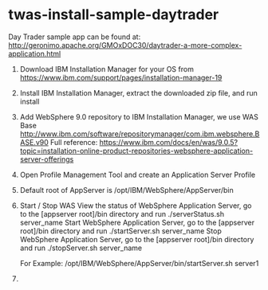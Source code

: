 # twas-install-sample-daytrader  
  
  Day Trader sample app can be found at: http://geronimo.apache.org/GMOxDOC30/daytrader-a-more-complex-application.html
  
  1. Download IBM Installation Manager for your OS from https://www.ibm.com/support/pages/installation-manager-19
  2. Install IBM Installation Manager, extract the downloaded zip file, and run install
  3. Add WebSphere 9.0 repository to IBM Installation Manager, we use WAS Base http://www.ibm.com/software/repositorymanager/com.ibm.websphere.BASE.v90
     Full reference: https://www.ibm.com/docs/en/was/9.0.5?topic=installation-online-product-repositories-websphere-application-server-offerings
  4. Open Profile Management Tool and create an Application Server Profile
  5. Default root of AppServer is /opt/IBM/WebSphere/AppServer/bin
  6. Start / Stop WAS
     View the status of WebSphere Application Server, go to the [appserver root]/bin directory and run ./serverStatus.sh server_name
     Start WebSphere Application Server, go to the [appserver root]/bin directory and run ./startServer.sh server_name
     Stop WebSphere Application Server, go to the [appserver root]/bin directory and run ./stopServer.sh server_name
     
     For Example: /opt/IBM/WebSphere/AppServer/bin/startServer.sh server1
     
  6. 
